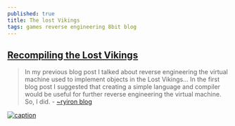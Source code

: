 ```yaml
---
published: true
title: The lost Vikings
tags: games reverse engineering 8bit blog
---
```

## [Recompiling the Lost Vikings](https://ryiron.wordpress.com/2017/03/26/recompiling-the-lost-vikings/)

> In my previous blog post I talked about reverse engineering the virtual machine used to implement objects in the Lost Vikings...  In the first blog post I suggested that creating a simple language and compiler would be useful for further reverse engineering the virtual machine. So, I did. - [~ryiron blog ](https://ryiron.wordpress.com/)

[ ![caption](http://homepage.eircom.net/~lostvikings/pics/tlvikings.gif) ](http://homepage.eircom.net/~lostvikings/)